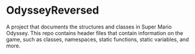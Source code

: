 # OdysseyReversed
A project that documents the structures and classes in Super Mario Odyssey. This repo contains header files that contain information on the game, such as classes, namespaces, static functions, static variables, and more.